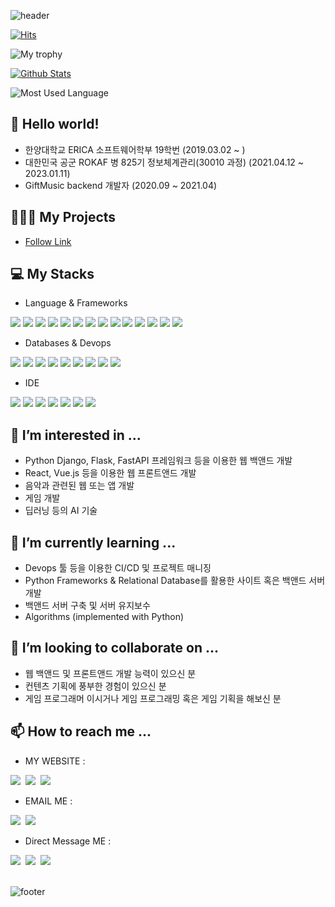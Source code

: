 ![header](https://capsule-render.vercel.app/api?type=waving&color=timeGradient&height=300&section=header&text=JunHyeok%20Lee&fontSize=90&animation=fadeIn)

[![Hits](https://hits.seeyoufarm.com/api/count/incr/badge.svg?url=https%3A%2F%2Fgithub.com%2Fbnbong%2Fhit-counter&count_bg=%2379C83D&title_bg=%23555555&icon=&icon_color=%23E7E7E7&title=hits&edge_flat=false)](https://hits.seeyoufarm.com)

![My trophy](https://github-profile-trophy.vercel.app/?username=bnbong)

[![Github Stats](https://github-readme-stats.vercel.app/api?username=bnbong&count_private=true&theme=dark)](https://github.com/anuraghazra/github-readme-stats)

![Most Used Language](https://github-readme-stats.vercel.app/api/top-langs/?username=bnbong)

## 👋 Hello world!

- 한양대학교 ERICA 소프트웨어학부 19학번 (2019.03.02 ~ )
- 대한민국 공군 ROKAF 병 825기 정보체계관리(30010 과정) (2021.04.12 ~ 2023.01.11)
- GiftMusic backend 개발자 (2020.09 ~ 2021.04)

## 🧑🏻‍💻 My Projects

- [Follow Link](https://github.com/bnbong/bnbong.github.io)

## 💻 My Stacks

- Language & Frameworks

<div>
  <img src="https://img.shields.io/badge/Python-3776AB?style=flat-square&logo=Python&logoColor=white"/>
  <img src="https://img.shields.io/badge/C-A8B9CC?style=flat-square&logo=C&logoColor=white"/>
  <img src="https://img.shields.io/badge/C%2B%2B-00599C?style=flat-sqaure&logo=c%2B%2B&logoColor=white"/>
  <img src="https://img.shields.io/badge/Java-F7DF1E?style=flat-square&logo=Java&logoColor=black"/>
  <img src="https://img.shields.io/badge/R-276DC3?style=flat-square&logo=r&logoColor=white"/>
  <img src="https://img.shields.io/badge/FastAPI-109989?style=flat-square&logo=FastAPI&logoColor=white"/>
  <img src="https://img.shields.io/badge/Flask-000000?style=flat-square&logo=Flask&logoColor=white"/>
  <img src="https://img.shields.io/badge/Django-092E20?style=flat-square&logo=Django&logoColor=green"/>
  <img src="https://img.shields.io/badge/firebase-ffca28?style=flat-square&logo=firebase&logoColor=black"/>
  <img src="https://img.shields.io/badge/Junit5-25A162?style=flat-square&logo=junit5&logoColor=white"/>
  <img src="https://img.shields.io/badge/JWT-000000?style=flat-square&logo=JSON%20web%20tokens&logoColor=white"/>
  <img src="https://img.shields.io/badge/Nginx-009639?style=flat-square&logo=nginx&logoColor=white"/>
  <img src="	https://img.shields.io/badge/Postman-FF6C37?style=flat-square&logo=Postman&logoColor=white"/>
  <img src="https://img.shields.io/badge/Android%20Studio-FFFFFF?style=flat-square&logo=Android%20Studio"/>
</div>

- Databases & Devops

<div>
  <img src="https://img.shields.io/badge/MongoDB-4EA94B?style=flat-square&logo=MongoDB&logoColor=white"/>
  <img src="https://img.shields.io/badge/Mysql-005C84?style=flat-square&logo=MySql&logoColor=white"/>
  <img src="https://img.shields.io/badge/PostgreSQL-316192?style=flat-square&logo=PostgreSQL&logoColor=white"/>
  <img src="https://img.shields.io/badge/elasticsearch-005571?style=flat-square&logo=elasticsearch&logoColor=white"/>
  <img src="https://img.shields.io/badge/SQLite-07405E?style=flat-square&style=for-the-badge&logo=sqlite&logoColor=white"/>
  <img src="https://img.shields.io/badge/Github-092E20?style=flat-square&logo=Github&logoColor=white"/>
  <img src="https://img.shields.io/badge/Git-F05032?style=flat-square&logo=Git&logoColor=white"/>
  <img src="https://img.shields.io/badge/Jira-0052CC?style=flat-square&logo=Jira&logoColor=white"/>
  <img src="https://img.shields.io/badge/Jenkins-D24939?style=flat-sqaure&logo=Jenkins&logoColor=white"/>
</div>

- IDE

<div>
  <img src="https://img.shields.io/badge/Eclipse-2C2255?style=flat-square&logo=eclipse&logoColor=white"/>
  <img src="https://img.shields.io/badge/IntelliJ_IDEA-000000.svg?style=flat-square&logo=intellij-idea&logoColor=white"/>
  <img src="	https://img.shields.io/badge/PyCharm-000000.svg?&style=flat-square&logo=PyCharm&logoColor=white"/>
  <img src="https://img.shields.io/badge/RStudio-75AADB?style=flat-sqaure&logo=RStudio&logoColor=white"/>
  <img src="https://img.shields.io/badge/VIM-%2311AB00.svg?&style=flat-square&logo=vim&logoColor=white"/>
  <img src="https://img.shields.io/badge/NeoVim-%2357A143.svg?&style=flat-square&logo=neovim&logoColor=white"/>
  <img src="https://img.shields.io/badge/Visual_Studio_Code-0078D4?style=flat-square&logo=visual%20studio%20code&logoColor=white"/>
</div>

## 👀 I’m interested in ...

- Python Django, Flask, FastAPI 프레임워크 등을 이용한 웹 백앤드 개발
- React, Vue.js 등을 이용한 웹 프론트앤드 개발
- 음악과 관련된 웹 또는 앱 개발
- 게임 개발
- 딥러닝 등의 AI 기술

## 🌱 I’m currently learning ...

- Devops 툴 등을 이용한 CI/CD 및 프로젝트 매니징
- Python Frameworks & Relational Database를 활용한 사이트 혹은 백앤드 서버 개발
- 백앤드 서버 구축 및 서버 유지보수
- Algorithms (implemented with Python)

## 💞️ I’m looking to collaborate on ...

- 웹 백앤드 및 프론트앤드 개발 능력이 있으신 분
- 컨텐츠 기획에 풍부한 경험이 있으신 분
- 게임 프로그래머 이시거나 게임 프로그래밍 혹은 게임 기획을 해보신 분

## 📫 How to reach me ...

- MY WEBSITE :

<div>
  <a href="https://github.com/bnbong/"><img src="https://img.shields.io/badge/GitHub-181717?style=flat-square&logo=GitHub"/></a>&nbsp
  <a href="https://bnbongdevstory.tistory.com/"><img src="https://img.shields.io/badge/my tistory-000000?style=flat-square&logo=About.me&logoColor=white"/></a>&nbsp
  <a href="https://blog.bnbong.tk/"><img src="https://img.shields.io/badge/my blog(not accessable)-000000?style=flat-square&logo=About.me&logoColor=white"/></a>&nbsp

</div>

- EMAIL ME :

<div>
   <a href="mailto:bbbong9@gmail.com"><img src="https://img.shields.io/badge/Gmail-d14836?style=flat-square&logo=Gmail&logoColor=white&link=bbbong9@gmail.com"/></a>&nbsp
   <a href="mailto:bnbong@naver.com"><img src="https://img.shields.io/badge/Naver-2DB400?style=flat-square&logo=Naver&logoColor=white&link=bnbong@naver.com"/></a>&nbsp
</div>

- Direct Message ME :

<div>
   <a href="https://www.instagram.com/j_hyeok__lee/?hl=ko"><img src="https://img.shields.io/badge/Instagram-E4405F?style=flat-square&logo=Instagram&logoColor=white&link=https://www.instagram.com/j_hyeok__lee/?hl=ko"/></a>&nbsp
   <a href="https://www.facebook.com/profile.php?id=100007712465866"><img src="https://img.shields.io/badge/Facebook-3b5998?style=flat-square&logo=Facebook&logoColor=white&link=https://www.facebook.com/profile.php?id=100007712465866"/></a>&nbsp
   <a href="https://www.linkedin.com/in/%EC%A4%80%ED%98%81-%EC%9D%B4-669733231/"><img src="https://img.shields.io/badge/LinkedIn-0077B5?style=flat-square&logo=linkedin&logoColor=white"/></a>&nbsp
</div>
<br>

![footer](https://capsule-render.vercel.app/api?section=footer&type=waving&color=timeGradient)

<!---
bnbong/bnbong is a ✨ special ✨ repository because its `README.md` (this file) appears on your GitHub profile.
You can click the Preview link to take a look at your changes.
--->
